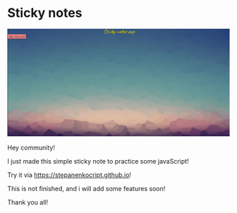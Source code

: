 # Sticky notes

![](sticky-note.gif)


Hey community!

I just made this simple sticky note to practice some javaScript!

Try it via https://stepanenkocript.github.io!

This is not finished, and i will add some features soon!

Thank you all!
